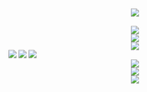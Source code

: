 <h1 align="center"> <a href="https://sunguoqi.com/"> <img src="https://readme-typing-svg.herokuapp.com/?lines=UtopianCoding同学祝您今天愉快!&center=true&size=27"> </a> </h1>


<div align="center">
<img src="https://metrics.lecoq.io/UtopianCoding?template=classic&base=header%2C%20activity%2C%20community%2C%20repositories%2C%20metadata&base.indepth=false&base.hireable=false&base.skip=false&config.timezone=Asia%2FShanghai">
</div>
<div align="center"> <img src="https://github-readme-stats.vercel.app/api/top-langs/?username=UtopianCoding&hide_title=true&hide_border=true&layout=compact&langs_count=6&text_color=000&icon_color=fff&bg_color=0,52fa5a,4dfcff,c64dff&theme=graywhite" /> </div>
<div align="center"> <img src="https://github-profile-trophy.vercel.app/?username=UtopianCoding" /> </div>
<span > <img src="https://img.shields.io/badge/-HTML5-E34F26?style=flat-square&logo=html5&logoColor=white" /> <img src="https://img.shields.io/badge/-CSS3-1572B6?style=flat-square&logo=css3" /> <img src="https://img.shields.io/badge/-JavaScript-oringe?style=flat-square&logo=javascript" /> </span>
<div align="center"> <img src="https://visitor-badge.glitch.me/badge?page_id=UtopianCoding" /> </div>
<div align="center"> <img src="https://activity-graph.herokuapp.com/graph?username=UtopianCoding&theme=xcode" /> </div>
<div align="center"> <img src="https://github-readme-streak-stats.herokuapp.com/?user=UtopianCoding" /> </div>


